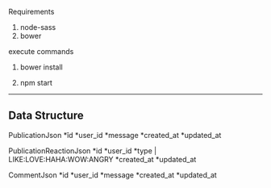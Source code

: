 Requirements
1) node-sass
2) bower

execute commands
1) bower install

2) npm start


____________________________

Data Structure
--

PublicationJson
*îd
*user_id
*message
*created_at
*updated_at

PublicationReactionJson
*id
*user_id
*type | LIKE:LOVE:HAHA:WOW:ANGRY
*created_at
*updated_at

CommentJson
*id
*user_id
*message
*created_at
*updated_at